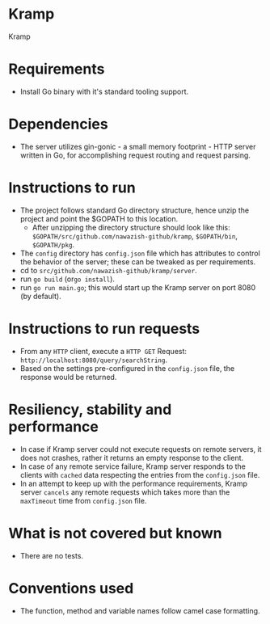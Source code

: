 # Kramp
Kramp

# Requirements
- Install Go binary with it's standard tooling support.

# Dependencies
- The server utilizes gin-gonic - a small memory footprint - HTTP server written in Go, for accomplishing request routing and request parsing.

# Instructions to run
- The project follows standard Go directory structure, hence unzip the project and point the $GOPATH to this location.
    - After unzipping the directory structure should look like this: `$GOPATH/src/github.com/nawazish-github/kramp`, `$GOPATH/bin`, `$GOPATH/pkg`.
- The `config` directory has `config.json` file which has attributes to control the behavior of the server; these can be tweaked as per requirements.
- cd to `src/github.com/nawazish-github/kramp/server`.
- run `go build` (or`go install`).
- run `go run main.go`; this would start up the Kramp server on port 8080 (by default).


# Instructions to run requests
- From any `HTTP` client, execute a `HTTP GET` Request: `http://localhost:8080/query/searchString`.
- Based on the settings pre-configured in the `config.json` file, the response would be returned.

# Resiliency, stability and performance
- In case if Kramp server could not execute requests on remote servers, it does not crashes, rather it returns an empty response to the client.
- In case of any remote service failure, Kramp server responds to the clients with `cached` data respecting the entries from the `config.json` file.
- In an attempt to keep up with the performance requirements, Kramp server `cancels` any remote requests which takes more than the `maxTimeout` time from `config.json` file.


# What is not covered but known
- There are no tests. 

# Conventions used
- The function, method and variable names follow camel case formatting.

